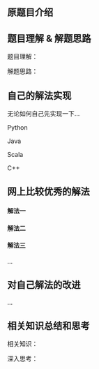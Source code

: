 ## **原题目介绍**



## 题目理解 & 解题思路

题目理解：

解题思路：

##  自己的解法实现

无论如何自己先实现一下…

Python

Java

Scala

C++

 

##  网上比较优秀的解法

#### 解法一

#### 解法二

#### 解法三

…

 

## 对自己解法的改进

…

 

## 相关知识总结和思考

相关知识：

深入思考：